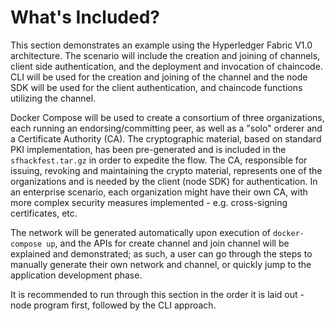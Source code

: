 # What's Included?

This section demonstrates an example using the Hyperledger Fabric V1.0 architecture.
The scenario will include the creation and joining of channels, client side authentication,
and the deployment and invocation of chaincode.  CLI will be used for the creation and
joining of the channel and the node SDK will be used for the client authentication,
and chaincode functions utilizing the channel.

Docker Compose will be used to create a consortium of three organizations, each
running an endorsing/committing peer, as well as a "solo" orderer and a Certificate Authority (CA).
The cryptographic material, based on standard PKI implementation, has been pre-generated
and is included in the `sfhackfest.tar.gz` in order to expedite the flow.  The CA, responsible for
issuing, revoking and maintaining the crypto material, represents one of the organizations and
is needed by the client (node SDK) for authentication.  In an enterprise scenario, each
organization might have their own CA, with more complex security measures implemented - e.g.
cross-signing certificates, etc.

The network will be generated automatically upon execution of `docker-compose up`,
and the APIs for create channel and join channel will be explained and demonstrated;
as such, a user can go through the steps to manually generate their own network
and channel, or quickly jump to the application development phase.

It is recommended to run through this section in the order it is laid out - node
program first, followed by the CLI approach.
